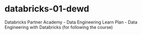 # databricks-01-dewd
Databricks Partner Academy - Data Engineering Learn Plan - Data Engineering with Databricks (for following the course)
